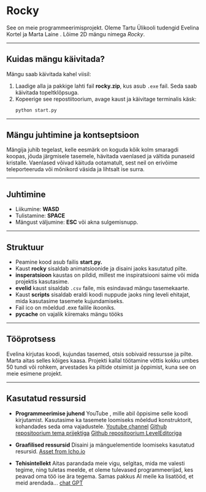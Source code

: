 # Rocky

See on meie programmeerimisprojekt. Oleme Tartu Ülikooli tudengid Evelina Kortel ja Marta Laine . Lõime 2D mängu nimega *Rocky*.

---

## Kuidas mängu käivitada?
Mängu saab käivitada kahel viisil:
1. Laadige alla ja pakkige lahti fail **rocky.zip**, kus asub `.exe` fail. Seda saab käivitada topeltklõpsuga.
2. Kopeerige see repostiitoorium, avage kaust ja käivitage terminalis käsk:
   ```bash
   python start.py

---

## Mängu juhtimine ja kontseptsioon

Mängija juhib tegelast, kelle eesmärk on koguda kõik kolm smaragdi koopas, jõuda järgmisele tasemele, hävitada vaenlased ja vältida punaseid kristalle.
Vaenlased võivad käituda ootamatult, sest neil on erivõime teleporteeruda või mõnikord väsida ja lihtsalt ise surra.

---

## Juhtimine

- Liikumine: **WASD**
- Tulistamine: **SPACE**
- Mängust väljumine: **ESC** või akna sulgemisnupp.

---

## Struktuur

- Peamine kood asub failis **start.py.**
- Kaust **rocky** sisaldab animatsioonide ja disaini jaoks kasutatud pilte.
- **insperatsioon** kaustas on pildid, millest me inspiratsiooni saime või mida projektis kasutasime.
- **evelid** kaust sisaldab `.csv` faile, mis esindavad mängu tasemekaarte.
- Kaust **scripts** sisaldab eraldi koodi nuppude jaoks ning leveli ehitajat, mida kasutasime tasemete kujundamiseks.
- Fail ico on mõeldud .exe failile ikooniks.
- **pycache** on vajalik kiiremaks mängu tööks

---

## Tööprotsess
Evelina kirjutas koodi, kujundas tasemed, otsis sobivaid ressursse ja pilte.
Marta aitas selles kõiges kaasa.
Projekti kallal töötamine võttis kokku umbes 50 tundi või rohkem, arvestades ka piltide otsimist ja õppimist, kuna see on meie esimene projekt.

---

## Kasutatud ressursid
- **Programmeerimise juhend** YouTube , mille abil õppisime selle koodi kirjutamist. Kasutasime ka tasemete loomiseks mõeldud konstruktorit, kohandades seda oma vajadustele.
[Youtube channel](https://www.youtube.com/watch?v=DHgj5jhMJKg&t=1s)
[Github repositoorium tema prijektiga](https://github.com/russs123/Shooter)
[Github repositoorium LevelEditoriga](https://github.com/russs123/LevelEditor)


- **Graafilised ressursid** Disaini ja mänguelementide loomiseks kasutatud resursid.
[Asset from Icho.io](https://szadiart.itch.io/rocky-world-platformer-set)


- **Tehisintellekt** Aitas parandada meie vigu, selgitas, mida me valesti tegime, ning tuletas meelde, et oleme tulevased programmeerijad, kes peavad oma töö ise ära tegema. Samas pakkus AI meile ka lisatööd, et meid arendada...
[chat GPT](https://chatgpt.com/)
